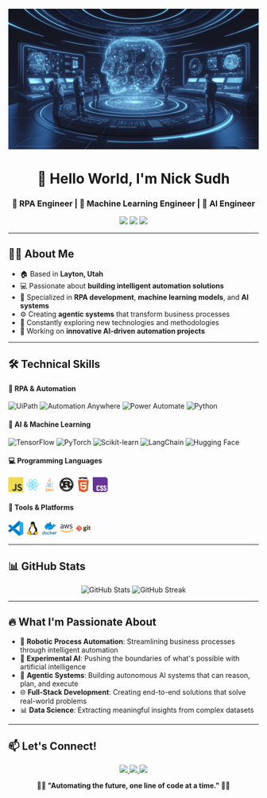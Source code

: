 ![AI and Automation Banner](https://github.com/mlbrilliance/mlbrilliance/blob/main/agentic_future.png?raw=true)

<div align="center">
  <h1> 👋 Hello World, I'm Nick Sudh </h1>
  <h3> 🤖 RPA Engineer | 🧠 Machine Learning Engineer | 🔮 AI Engineer </h3>
</div>

<p align="center">
  <a href="https://www.mlbrilliance.com/"><img src="https://img.shields.io/badge/Website-mlbrilliance.com-blue?style=for-the-badge&logo=google-chrome&logoColor=white"/></a>
  <a href="https://nicksudh.com"><img src="https://img.shields.io/badge/CV-Resume-00A98F?style=for-the-badge&logo=readthedocs&logoColor=white"/></a>
  <a href="https://github.com/mlbrilliance"><img src="https://img.shields.io/badge/GitHub-mlbrilliance-181717?style=for-the-badge&logo=github&logoColor=white"/></a>
</p>

---

## 🧙‍♂️ About Me

- 🏠 Based in **Layton, Utah**
- 💻 Passionate about **building intelligent automation solutions**
- 🚀 Specialized in **RPA development**, **machine learning models**, and **AI systems**
- ⚙️ Creating **agentic systems** that transform business processes
- 🌱 Constantly exploring new technologies and methodologies
- 🔭 Working on **innovative AI-driven automation projects**

---

## 🛠️ Technical Skills

#### 💫 RPA & Automation
<p>
  <img alt="UiPath" src="https://img.shields.io/badge/UiPath-fa4616?style=flat-square&logo=uipath&logoColor=white" />
  <img alt="Automation Anywhere" src="https://img.shields.io/badge/Automation_Anywhere-2C9DD8?style=flat-square" />
  <img alt="Power Automate" src="https://img.shields.io/badge/Power_Automate-0066FF?style=flat-square&logo=powerautomate&logoColor=white" />
  <img alt="Python" src="https://img.shields.io/badge/Python-3776AB?style=flat-square&logo=python&logoColor=white" />
</p>

#### 🧠 AI & Machine Learning
<p>
  <img alt="TensorFlow" src="https://img.shields.io/badge/TensorFlow-FF6F00?style=flat-square&logo=tensorflow&logoColor=white" />
  <img alt="PyTorch" src="https://img.shields.io/badge/PyTorch-EE4C2C?style=flat-square&logo=pytorch&logoColor=white" />
  <img alt="Scikit-learn" src="https://img.shields.io/badge/Scikit_Learn-F7931E?style=flat-square&logo=scikit-learn&logoColor=white" />
  <img alt="LangChain" src="https://img.shields.io/badge/LangChain-00BAFF?style=flat-square" />
  <img alt="Hugging Face" src="https://img.shields.io/badge/Hugging_Face-FFCA28?style=flat-square&logo=huggingface&logoColor=black" />
</p>

#### 💻 Programming Languages
<p>
  <img alt="JavaScript" width="30px" src="https://raw.githubusercontent.com/github/explore/80688e429a7d4ef2fca1e82350fe8e3517d3494d/topics/javascript/javascript.png" />
  <img alt="React" width="30px" src="https://raw.githubusercontent.com/github/explore/80688e429a7d4ef2fca1e82350fe8e3517d3494d/topics/react/react.png" />
  <img alt="Java" width="30px" src="https://raw.githubusercontent.com/github/explore/80688e429a7d4ef2fca1e82350fe8e3517d3494d/topics/java/java.png" />
  <img alt="Rust" width="30px" src="https://raw.githubusercontent.com/github/explore/80688e429a7d4ef2fca1e82350fe8e3517d3494d/topics/rust/rust.png" />
  <img alt="HTML5" width="30px" src="https://raw.githubusercontent.com/github/explore/80688e429a7d4ef2fca1e82350fe8e3517d3494d/topics/html/html.png" />
  <img alt="CSS3" width="30px" src="https://raw.githubusercontent.com/github/explore/80688e429a7d4ef2fca1e82350fe8e3517d3494d/topics/css/css.png" />
</p>

#### 🔧 Tools & Platforms
<p>
  <img alt="Visual Studio Code" width="30px" src="https://raw.githubusercontent.com/github/explore/80688e429a7d4ef2fca1e82350fe8e3517d3494d/topics/visual-studio-code/visual-studio-code.png" />
  <img alt="Linux" width="30px" src="https://raw.githubusercontent.com/github/explore/80688e429a7d4ef2fca1e82350fe8e3517d3494d/topics/linux/linux.png" />
  <img alt="Docker" width="30px" src="https://raw.githubusercontent.com/github/explore/80688e429a7d4ef2fca1e82350fe8e3517d3494d/topics/docker/docker.png" />
  <img alt="AWS" width="30px" src="https://raw.githubusercontent.com/github/explore/80688e429a7d4ef2fca1e82350fe8e3517d3494d/topics/aws/aws.png" />
  <img alt="Git" width="30px" src="https://raw.githubusercontent.com/github/explore/80688e429a7d4ef2fca1e82350fe8e3517d3494d/topics/git/git.png" />
</p>

---

## 📊 GitHub Stats

<div align="center">
  <img src="https://github-readme-stats.vercel.app/api?username=mlbrilliance&show_icons=true&theme=radical" alt="GitHub Stats" />
  <img src="https://github-readme-streak-stats.herokuapp.com/?user=mlbrilliance&theme=radical" alt="GitHub Streak" />
</div>

---

## 🔥 What I'm Passionate About

- 🤖 **Robotic Process Automation**: Streamlining business processes through intelligent automation
- 🧪 **Experimental AI**: Pushing the boundaries of what's possible with artificial intelligence
- 🔄 **Agentic Systems**: Building autonomous AI systems that can reason, plan, and execute
- 🌐 **Full-Stack Development**: Creating end-to-end solutions that solve real-world problems
- 📊 **Data Science**: Extracting meaningful insights from complex datasets

---

## 📫 Let's Connect!

<p align="center">
  <a href="https://www.mlbrilliance.com/">
    <img src="https://img.shields.io/badge/Personal_Website-4285F4?style=for-the-badge&logo=GoogleChrome&logoColor=white"/>
  </a>
  <a href="https://nicksudh.com">
    <img src="https://img.shields.io/badge/Resume-00A98F?style=for-the-badge&logo=ReadMe&logoColor=white"/>
  </a>
  <a href="https://linkedin.com/in/YOURLINKEDINHERE">
    <img src="https://img.shields.io/badge/LinkedIn-0077B5?style=for-the-badge&logo=linkedin&logoColor=white"/>
  </a>
</p>

<div align="center">
  <b>👨‍💻 "Automating the future, one line of code at a time." 👨‍💻</b>
</div>

[github]: https://github.com/mlbrilliance
[website]: https://www.mlbrilliance.com/
[cv]: https://nicksudh.com
